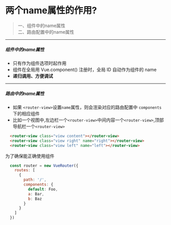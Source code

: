 # 两个name属性的作用?

> 一、组件中的name属性   
> 二、路由配置中的name属性

---

##### 组件中的name属性

  + 只有作为组件选项时起作用
  + 组件在全局用 Vue.component() 注册时，全局 ID 自动作为组件的 name
  + **递归调用、方便调试**

---

##### 路由中的name属性

  + 如果 `<router-view>`设置`name`属性，则会渲染对应的路由配置中 `components` 下的相应组件
  + 比如一个视图中,左边栏一个`<router-view>`中间内容一个`<router-view>`,顶部导航栏一个`<router-view>`
  
  ```html
    <router-view class="view content"></router-view>
    <router-view class="view right" name="right"></router-view>
    <router-view class="view left" name="left"></router-view>
  ```

  为了确保能正确使用组件

  ```javascript
    const router = new VueRouter({
      routes: [
        {
          path: '/',
          components: {
            default: Foo,
            a: Bar,
            b: Baz
          }
        }
      ]
    })
  ```